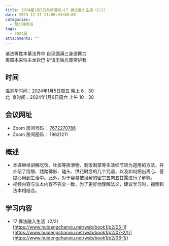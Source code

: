 ```yaml
---
title: 2024届1月5日共修通知—17 佛法融入生活（2/2)
date: 2023-12-31 11:09:33+08:00
categories:
  - 慧灯禅修班
tags:
  - 2023届
attachments: ""
---
```

诸法等性本基法界中 自现圆满三身游舞力\
离障本来怙主龙钦巴 祈请无垢光尊常护我

## 时间

温哥华时间：2024年1月5日周五 晚上 6：30\
北   京时间：2024年1月6日周六 上午 10：30

## 会议网址

* Zoom 房间号码： [7672270786](https://us02web.zoom.us/j/7672270786?pwd=bjRzNVpOT0g1cWF3WWVqVE1PZzlWZz09)
* Zoom 房间密码： 19621211

## 概述

* 本课继续讲解吃饭、吐痰等排泄物、剩饭剩菜等生活细节转为道用的方法，并介绍了绕塔、践踏佛影、磕头、供花时念的几个咒语，以及如何把出离心、菩提心用到生活中。此外，对于容易被误解的密宗五肉五甘露进行了解释。
* 视频内容与法本内容不完全一致，为了更好地理解法义，建议学习时，视频和法本相结合。 

## 学习内容

* 17 佛法融入生活（2/2) [https://www.huidengchanxiu.net/wsb/book1/p2/05-1](https://www.huidengchanxiu.net/wsb/book1/p2/07-2/)[](https://www.huidengchanxiu.net/wsb/book1/p2/06-1/)